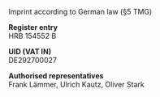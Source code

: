 
Imprint according to German law (§5 TMG)  

**Register entry**  
HRB 154552 B  

**UID (VAT IN)**  
DE292700027

**Authorised representatives**  
Frank Lämmer, Ulrich Kautz, Oliver Stark